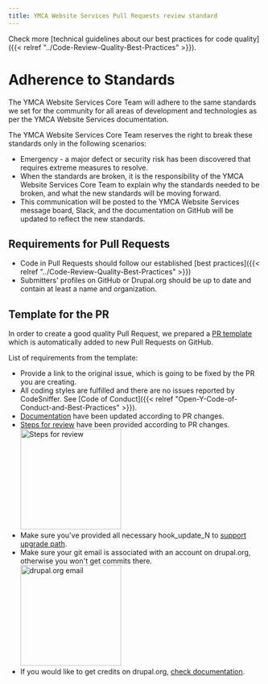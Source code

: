 ```yaml
---
title: YMCA Website Services Pull Requests review standard
---
```


Check more [technical guidelines about our best practices for code quality]({{< relref "../Code-Review-Quality-Best-Practices" >}}).

# Adherence to Standards

The YMCA Website Services Core Team will adhere to the same standards we set for the community for all areas of development and technologies as per the YMCA Website Services documentation.

The YMCA Website Services Core Team reserves the right to break these standards only in the following scenarios:

- Emergency - a major defect or security risk has been discovered that requires extreme measures to resolve.
- When the standards are broken, it is the responsibility of the YMCA Website Services Core Team to explain why the standards needed to be broken, and what the new standards will be moving forward.
- This communication will be posted to the YMCA Website Services message board, Slack, and the documentation on GitHub will be updated to reflect the new standards.

## Requirements for Pull Requests

- Code in Pull Requests should follow our established [best practices]({{< relref "../Code-Review-Quality-Best-Practices" >}})
- Submitters' profiles on GitHub or Drupal.org should be up to date and contain at least a name and organization.

## Template for the PR

In order to create a good quality Pull Request, we prepared a [PR template](https://github.com/YCloudYUSA/yusaopeny/blob/8.x-2.x/.github/PULL_REQUEST_TEMPLATE.md) which is automatically added to new Pull Requests on GitHub.

List of requirements from the template:

- Provide a link to the original issue, which is going to be fixed by the PR you are creating.
- All coding styles are fulfilled and there are no issues reported by CodeSniffer. See [Code of Conduct]({{< relref "Open-Y-Code-of-Conduct-and-Best-Practices" >}}).
- [Documentation](https://github.com/YCloudYUSA/yusaopeny/tree/9.x-2.x/docs) have been updated according to PR changes.
- [Steps for review](https://github.com/YCloudYUSA/yusaopeny/pull/94#issue-204580200) have been provided according to PR changes. <br/><img src="https://raw.githubusercontent.com/YCloudYUSA/yusaopeny/8.x-1.x/.github/assets/steps-for-review.png" width="200" alt="Steps for review"/>
- Make sure you've provided all necessary hook\_update\_N to [support upgrade path](https://github.com/YCloudYUSA/yusaopeny/blob/9.x-2.x/docs/Development/Upgrade%20path.md).
- Make sure your git email is associated with an account on drupal.org, otherwise you won't get commits there. <br/><img src="https://raw.githubusercontent.com/YCloudYUSA/yusaopeny/8.x-1.x/.github/assets/drupalorg-email.png" width="200" alt="drupal.org email"/>
- If you would like to get credits on drupal.org, [check documentation](https://github.com/YCloudYUSA/yusaopeny/blob/9.x-2.x/docs/Development/Contributing.md#drupalorg-credits).
